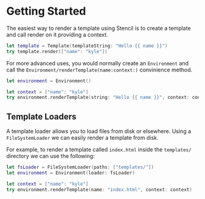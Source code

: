 # Getting Started

The easiest way to render a template using Stencil is to create a template and
call render on it providing a context.

```swift
let template = Template(templateString: "Hello {{ name }}")
try template.render(["name": "kyle"])
```

For more advanced uses, you would normally create an ``Environment`` and call
the ``Environment/renderTemplate(name:context:)`` convinience method.

```swift
let environment = Environment()

let context = ["name": "kyle"]
try environment.renderTemplate(string: "Hello {{ name }}", context: context)
```

Template Loaders
----------------

A template loader allows you to load files from disk or elsewhere. Using a
``FileSystemLoader`` we can easily render a template from disk.

For example, to render a template called `index.html` inside the
`templates/` directory we can use the following:

```swift
let fsLoader = FileSystemLoader(paths: ["templates/"])
let environment = Environment(loader: fsLoader)

let context = ["name": "kyle"]
try environment.renderTemplate(name: "index.html", context: context)
```

<!-- Copyright (c) 2022, Kyle Fuller
All rights reserved.

Copyright 2024 MFB Technologies, Inc.

This source code is licensed under the BSD-2-Clause License found in the
LICENSE file in the root directory of this source tree. -->
